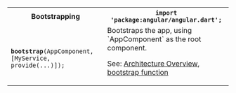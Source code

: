 <table id="bootstrapping">
<tr>
  <th>Bootstrapping</th>
  <th>
    <code>import 'package:angular/angular.dart';</code>
  </th>
</tr>
<tr>
  <td class="nowrap"><code class="prettyprint lang-dart">
    <b>bootstrap</b>(AppComponent, [MyService, provide(...)]);
  </code></td>
  <td markdown="1">
  Bootstraps the app, using `AppComponent` as the root component.

  See: [Architecture Overview](/angular/guide/architecture),
  [bootstrap function](/angular/api/angular/bootstrap)
  </td>
</tr>
</table>
